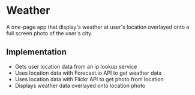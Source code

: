 # Weather
A one-page app that display's weather at user's location overlayed onto a full screen photo of the user's city.

## Implementation
- Gets user location data from an ip lookup service
- Uses location data with Forecast.io API to get weather data
- Uses location data with Flickr API to get photo from location
- Displays weather data overlayed onto location photo
